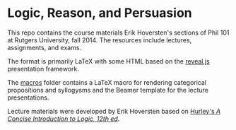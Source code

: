 # Logic, Reason, and Persuasion

This repo contains the course materials Erik Hoversten's sections of Phil 101 at Rutgers University, fall 2014. The resources include lectures, assignments, and exams. 

The format is primarily LaTeX with some HTML based on the [reveal.js](https://github.com/hakimel/reveal.js) presentation framework.

The [macros](/macros) folder contains a LaTeX macro for rendering categorical propositions and syllogysms and the Beamer template for the lecture presentations.

Lecture materials were developed by Erik Hoversten based on [Hurley's *A Concise Introduction to Logic, 12th ed*](https://books.google.com/books?id=WWcXjwEACAAJ&printsec=frontcover&dq=editions:ISBN0840034172).
